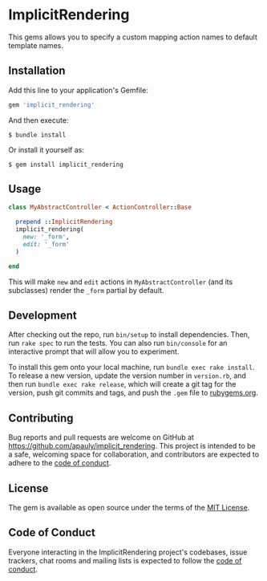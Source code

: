 # ImplicitRendering

This gems allows you to specify a custom mapping action names to default template names.


## Installation

Add this line to your application's Gemfile:

```ruby
gem 'implicit_rendering'
```

And then execute:

    $ bundle install

Or install it yourself as:

    $ gem install implicit_rendering

## Usage

```ruby
class MyAbstractController < ActionController::Base

  prepend ::ImplicitRendering
  implicit_rendering(
    new: '_form',
    edit: '_form'
  )

end
```

This will make `new` and `edit` actions in `MyAbstractController` (and its subclasses) render the `_form` partial by default.


## Development

After checking out the repo, run `bin/setup` to install dependencies. Then, run `rake spec` to run the tests. You can also run `bin/console` for an interactive prompt that will allow you to experiment.

To install this gem onto your local machine, run `bundle exec rake install`. To release a new version, update the version number in `version.rb`, and then run `bundle exec rake release`, which will create a git tag for the version, push git commits and tags, and push the `.gem` file to [rubygems.org](https://rubygems.org).

## Contributing

Bug reports and pull requests are welcome on GitHub at https://github.com/apauly/implicit_rendering. This project is intended to be a safe, welcoming space for collaboration, and contributors are expected to adhere to the [code of conduct](https://github.com/apauly/implicit_rendering/blob/main/CODE_OF_CONDUCT.md).


## License

The gem is available as open source under the terms of the [MIT License](https://opensource.org/licenses/MIT).

## Code of Conduct

Everyone interacting in the ImplicitRendering project's codebases, issue trackers, chat rooms and mailing lists is expected to follow the [code of conduct](https://github.com/apauly/implicit_rendering/blob/main/CODE_OF_CONDUCT.md).
